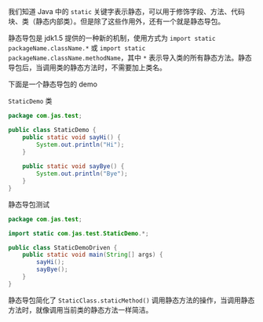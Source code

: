 我们知道 Java 中的 `static` 关键字表示静态，可以用于修饰字段、方法、代码块、类（静态内部类）。但是除了这些作用外，还有一个就是静态导包。

静态导包是 jdk1.5 提供的一种新的机制，使用方式为 `import static packageName.className.*` 或 `import static packageName.className.methodName`，其中 `*` 表示导入类的所有静态方法。静态导包后，当调用类的静态方法时，不需要加上类名。

下面是一个静态导包的 demo

`StaticDemo` 类
```java
package com.jas.test;

public class StaticDemo {
    public static void sayHi() {
        System.out.println("Hi");
    }
    
    public static void sayBye() {
        System.out.println("Bye");
    }
}
```
静态导包测试

```java
package com.jas.test;

import static com.jas.test.StaticDemo.*;

public class StaticDemoDriven {
    public static void main(String[] args) {
        sayHi();
        sayBye();
    }
}
```
静态导包简化了 `StaticClass.staticMethod()` 调用静态方法的操作，当调用静态方法时，就像调用当前类的静态方法一样简洁。